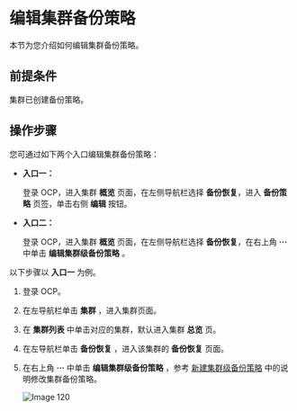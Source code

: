 # 编辑集群备份策略

本节为您介绍如何编辑集群备份策略。

## 前提条件

集群已创建备份策略。

## 操作步骤

您可通过如下两个入口编辑集群备份策略：

* **入口一：**

    登录 OCP，进入集群 **概览** 页面，在左侧导航栏选择 **备份恢复**，进入 **备份策略** 页签，单击右侧 **编辑** 按钮。

* **入口二：**

    登录 OCP，进入集群 **概览** 页面，在左侧导航栏选择 **备份恢复**，在右上角 **···** 中单击 **编辑集群级备份策略** 。

以下步骤以 **入口一** 为例。

1. 登录 OCP。

2. 在左导航栏单击 **集群** ，进入集群页面。

3. 在 **集群列表** 中单击对应的集群，默认进入集群 **总览** 页。

4. 在左导航栏单击 **备份恢复** ，进入该集群的 **备份恢复** 页面。

5. 在右上角 **···** 中单击 **编辑集群级备份策略** ，参考 [新建集群级备份策略](../100.manage-cluster-backup-strategy/100.create-a-cluster-backup-strategy.md) 中的说明修改集群备份策略。

   ![Image 120](https://obbusiness-private.oss-cn-shanghai.aliyuncs.com/doc/img/ocp/410/%E7%BC%96%E8%BE%91%E9%9B%86%E7%BE%A4%E5%A4%87%E4%BB%BD%E7%AD%96%E7%95%A5.png)
